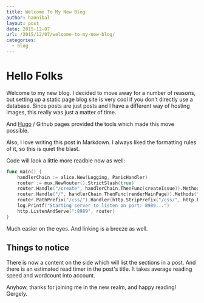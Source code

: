 ```yaml
---
title: Welcome To My New Blog
author: hannibal
layout: post
date: 2015-12-07
url: /2015/12/07/welcome-to-my-new-blog/
categories:
  - blog 
---
```


Hello Folks
===========

Welcome to my new blog. I decided to move away for a number of reasons, but setting up a static page blog site is very cool if you don't directly use a database. Since posts are just posts and I have a different way of hosting images, this really was just a matter of time.

And [Hugo](https://gohugo.io/) / Github pages provided the tools which made this move possible.

Also, I love writing this post in Markdown. I always liked the formatting rules of it, so this is quiet the blast. 

Code will look a little more readble now as well:

```go
func main() {
    handlerChain := alice.New(Logging, PanicHandler)
    router := mux.NewRouter().StrictSlash(true)
    router.Handle("/create", handlerChain.ThenFunc(createIssue)).Methods("POST")
    router.Handle("/", handlerChain.ThenFunc(renderMainPage)).Methods("GET")
    router.PathPrefix("/css/").Handler(http.StripPrefix("/css/", http.FileServer(http.Dir("./css"))))
    log.Printf("Starting server to listen on port: 8989...")
    http.ListenAndServe(":8989", router)
}
```

Much easier on the eyes. And linking is a breeze as well.

Things to notice
----------------

There is now a content on the side which will list the sections in a post. And there is an estimated read timer in the post's title. It takes average reading speed and wordcount into account.

Anyhow, thanks for joining me in the new realm, and happy reading!
Gergely.
